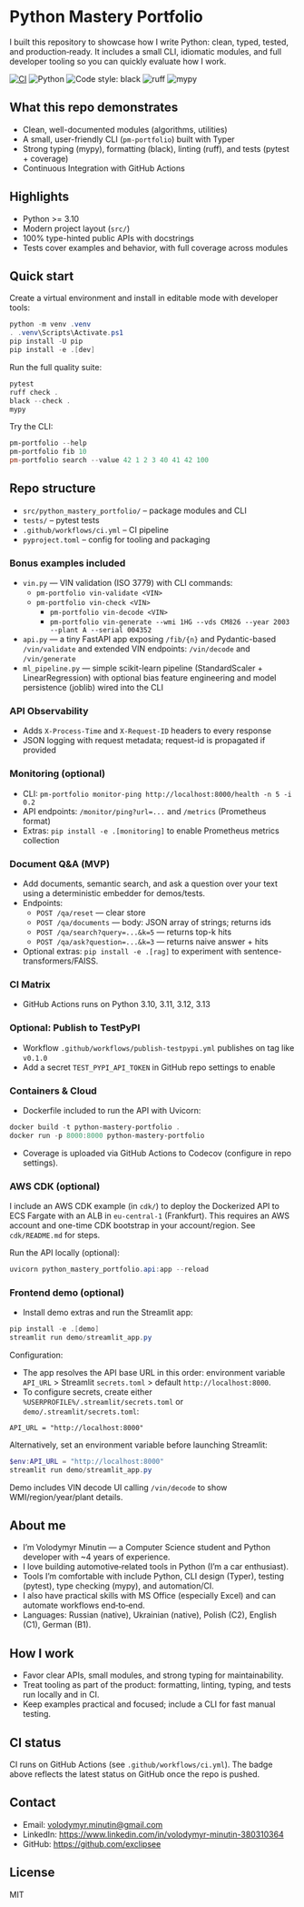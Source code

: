 # Python Mastery Portfolio

I built this repository to showcase how I write Python: clean, typed, tested, and production‑ready. It includes a small CLI, idiomatic modules, and full developer tooling so you can quickly evaluate how I work.

[![CI](https://github.com/exclipsee/python-mastery-portfolio/actions/workflows/ci.yml/badge.svg)](https://github.com/exclipsee/python-mastery-portfolio/actions)
![Python](https://img.shields.io/badge/python-3.10%2B-blue.svg)
![Code style: black](https://img.shields.io/badge/code%20style-black-000000.svg)
![ruff](https://img.shields.io/badge/lint-ruff-%23cc0000)
![mypy](https://img.shields.io/badge/types-mypy-2A6DB2)

## What this repo demonstrates

- Clean, well-documented modules (algorithms, utilities)
- A small, user-friendly CLI (`pm-portfolio`) built with Typer
- Strong typing (mypy), formatting (black), linting (ruff), and tests (pytest + coverage)
- Continuous Integration with GitHub Actions

## Highlights

- Python >= 3.10
- Modern project layout (`src/`)
- 100% type-hinted public APIs with docstrings
- Tests cover examples and behavior, with full coverage across modules

## Quick start

Create a virtual environment and install in editable mode with developer tools:

```powershell
python -m venv .venv
. .venv\Scripts\Activate.ps1
pip install -U pip
pip install -e .[dev]
```

Run the full quality suite:

```powershell
pytest
ruff check .
black --check .
mypy
```

Try the CLI:

```powershell
pm-portfolio --help
pm-portfolio fib 10
pm-portfolio search --value 42 1 2 3 40 41 42 100
```

## Repo structure

- `src/python_mastery_portfolio/` – package modules and CLI
- `tests/` – pytest tests
- `.github/workflows/ci.yml` – CI pipeline
- `pyproject.toml` – config for tooling and packaging
  
### Bonus examples included

- `vin.py` — VIN validation (ISO 3779) with CLI commands:
	- `pm-portfolio vin-validate <VIN>`
	- `pm-portfolio vin-check <VIN>`
		- `pm-portfolio vin-decode <VIN>`
		- `pm-portfolio vin-generate --wmi 1HG --vds CM826 --year 2003 --plant A --serial 004352`
- `api.py` — a tiny FastAPI app exposing `/fib/{n}` and Pydantic-based `/vin/validate`
	and extended VIN endpoints: `/vin/decode` and `/vin/generate`
- `ml_pipeline.py` — simple scikit-learn pipeline (StandardScaler + LinearRegression) with optional bias feature engineering and model persistence (joblib) wired into the CLI

### API Observability

- Adds `X-Process-Time` and `X-Request-ID` headers to every response
- JSON logging with request metadata; request-id is propagated if provided

### Monitoring (optional)

- CLI: `pm-portfolio monitor-ping http://localhost:8000/health -n 5 -i 0.2`
- API endpoints: `/monitor/ping?url=...` and `/metrics` (Prometheus format)
- Extras: `pip install -e .[monitoring]` to enable Prometheus metrics collection

### Document Q&A (MVP)

- Add documents, semantic search, and ask a question over your text using a deterministic embedder for demos/tests.
- Endpoints:
	- `POST /qa/reset` — clear store
	- `POST /qa/documents` — body: JSON array of strings; returns ids
	- `POST /qa/search?query=...&k=5` — returns top-k hits
	- `POST /qa/ask?question=...&k=3` — returns naive answer + hits
- Optional extras: `pip install -e .[rag]` to experiment with sentence-transformers/FAISS.

### CI Matrix

- GitHub Actions runs on Python 3.10, 3.11, 3.12, 3.13

### Optional: Publish to TestPyPI

- Workflow `.github/workflows/publish-testpypi.yml` publishes on tag like `v0.1.0`
- Add a secret `TEST_PYPI_API_TOKEN` in GitHub repo settings to enable

### Containers & Cloud

- Dockerfile included to run the API with Uvicorn:

```powershell
docker build -t python-mastery-portfolio .
docker run -p 8000:8000 python-mastery-portfolio
```

- Coverage is uploaded via GitHub Actions to Codecov (configure in repo settings).

### AWS CDK (optional)

I include an AWS CDK example (in `cdk/`) to deploy the Dockerized API to ECS Fargate with an ALB in `eu-central-1` (Frankfurt). This requires an AWS account and one-time CDK bootstrap in your account/region. See `cdk/README.md` for steps.

Run the API locally (optional):

```powershell
uvicorn python_mastery_portfolio.api:app --reload
```

### Frontend demo (optional)

- Install demo extras and run the Streamlit app:

```powershell
pip install -e .[demo]
streamlit run demo/streamlit_app.py
```

Configuration:

- The app resolves the API base URL in this order: environment variable `API_URL` > Streamlit `secrets.toml` > default `http://localhost:8000`.
- To configure secrets, create either `%USERPROFILE%/.streamlit/secrets.toml` or `demo/.streamlit/secrets.toml`:

```
API_URL = "http://localhost:8000"
```

Alternatively, set an environment variable before launching Streamlit:

```powershell
$env:API_URL = "http://localhost:8000"
streamlit run demo/streamlit_app.py
```

Demo includes VIN decode UI calling `/vin/decode` to show WMI/region/year/plant details.

## About me

- I’m Volodymyr Minutin — a Computer Science student and Python developer with ~4 years of experience.
- I love building automotive‑related tools in Python (I’m a car enthusiast).
- Tools I’m comfortable with include Python, CLI design (Typer), testing (pytest), type checking (mypy), and automation/CI.
- I also have practical skills with MS Office (especially Excel) and can automate workflows end‑to‑end.
- Languages: Russian (native), Ukrainian (native), Polish (C2), English (C1), German (B1).

## How I work

- Favor clear APIs, small modules, and strong typing for maintainability.
- Treat tooling as part of the product: formatting, linting, typing, and tests run locally and in CI.
- Keep examples practical and focused; include a CLI for fast manual testing.

## CI status

CI runs on GitHub Actions (see `.github/workflows/ci.yml`). The badge above reflects the latest status on GitHub once the repo is pushed.

## Contact

- Email: volodymyr.minutin@gmail.com
- LinkedIn: https://www.linkedin.com/in/volodymyr-minutin-380310364
- GitHub: https://github.com/exclipsee

## License

MIT